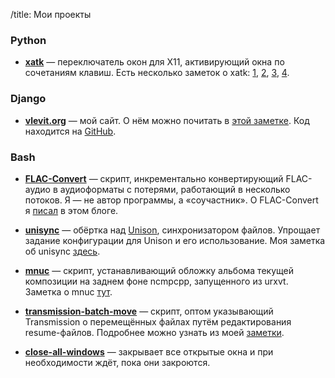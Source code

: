 /title: Мои проекты

### Python
* **[xatk]** — переключатель окон для X11, активирующий окна по сочетаниям клавиш.
  Есть несколько заметок о xatk: [1], [2], [3], [4].

[xatk]: http://code.google.com/p/xatk/
[1]: http://www.vlevit.org/ru/blog/tech/xatk
[2]: http://www.vlevit.org/ru/blog/tech/xatk-1
[3]: http://muhas.ru/?p=183
[4]: http://proft.me/2011/09/18/xatk-udobnoe-pereklyuchenie-okon/

### Django

* **[vlevit.org]** — мой сайт. О нём можно почитать в [этой заметке]. Код
    находится на [GitHub][vlevit.org].

[vlevit.org]: https://github.com/vlevit/vlevit.org
[этой заметке]: http://www.vlevit.org/ru/blog/tech/vlevit-org

### Bash

* **[FLAC-Convert]** — скрипт, инкрементально конвертирующий FLAC-аудио в
  аудиоформаты с потерями, работающий в несколько потоков. Я — не
  автор программы, а «соучастник». О FLAC-Convert я [писал] в этом блоге.

* **[unisync]** — обёртка над [Unison], синхронизатором файлов. Упрощает задание
  конфигурации для Unison и его использование. Моя заметка об unisync [здесь].

* **[mnuc]** — скрипт, устанавливающий обложку альбома текущей композиции на заднем
  фоне ncmpcpp, запущенного из urxvt. Заметка о mnuc [тут].

* **[transmission-batch-move]** — скрипт, оптом указывающий Transmission о
  перемещённых файлах путём редактирования resume-файлов. Подробнее можно узнать
  из моей [заметки].

* **[close-all-windows]** — закрывает все открытые окна и при необходимости ждёт,
  пока они закроются.

[FLAC-Convert]: https://github.com/nijet99/FLAC-Convert/
[писал]: http://www.vlevit.org/ru/blog/tech/flac-convert
[unisync]: https://github.com/vlevit/unisync
[Unison]: http://www.cis.upenn.edu/~bcpierce/unison/
[здесь]: http://www.vlevit.org/ru/blog/tech/unisync#unisync
[mnuc]: https://gist.github.com/vlevit/4588882/
[тут]: http://www.vlevit.org/ru/blog/tech/mnuc
[transmission-batch-move]: https://github.com/vlevit/transmission-batch-move
[заметки]: http://www.vlevit.org/ru/blog/tech/transmission-batch-move
[close-all-windows]: https://gist.github.com/vlevit/2877044
